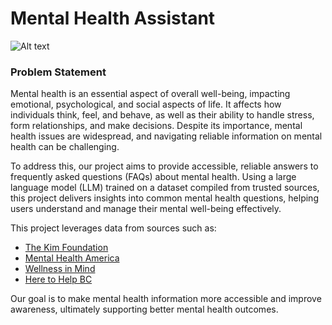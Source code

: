 # Mental Health Assistant

![Alt text](/App/Mental_Health.jpg)

### Problem Statement

Mental health is an essential aspect of overall well-being, impacting emotional, psychological, and social aspects of life. It affects how individuals think, feel, and behave, as well as their ability to handle stress, form relationships, and make decisions. Despite its importance, mental health issues are widespread, and navigating reliable information on mental health can be challenging.

To address this, our project aims to provide accessible, reliable answers to frequently asked questions (FAQs) about mental health. Using a large language model (LLM) trained on a dataset compiled from trusted sources, this project delivers insights into common mental health questions, helping users understand and manage their mental well-being effectively.

This project leverages data from sources such as:
- [The Kim Foundation](https://www.thekimfoundation.org/faqs/)
- [Mental Health America](https://www.mhanational.org/frequently-asked-questions)
- [Wellness in Mind](https://www.wellnessinmind.org/frequently-asked-questions/)
- [Here to Help BC](https://www.heretohelp.bc.ca/questions-and-answers)

Our goal is to make mental health information more accessible and improve awareness, ultimately supporting better mental health outcomes.
